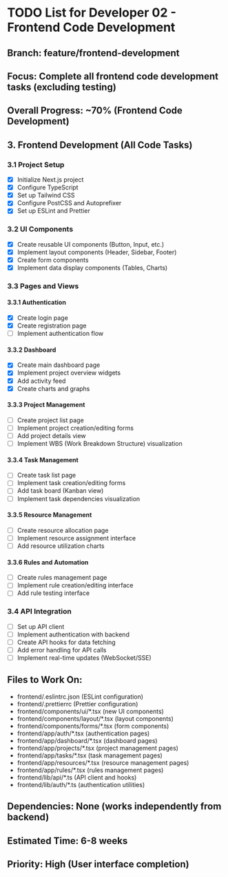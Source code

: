 # TODO List for Developer 02 - Frontend Code Development
## Branch: feature/frontend-development
## Focus: Complete all frontend code development tasks (excluding testing)

## Overall Progress: ~70% (Frontend Code Development)

## 3. Frontend Development (All Code Tasks)

### 3.1 Project Setup
- [x] Initialize Next.js project
- [x] Configure TypeScript
- [x] Set up Tailwind CSS
- [x] Configure PostCSS and Autoprefixer
- [x] Set up ESLint and Prettier

### 3.2 UI Components
- [x] Create reusable UI components (Button, Input, etc.)
- [x] Implement layout components (Header, Sidebar, Footer)
- [x] Create form components
- [x] Implement data display components (Tables, Charts)

### 3.3 Pages and Views
#### 3.3.1 Authentication
- [x] Create login page
- [x] Create registration page
- [ ] Implement authentication flow

#### 3.3.2 Dashboard
- [x] Create main dashboard page
- [x] Implement project overview widgets
- [x] Add activity feed
- [x] Create charts and graphs

#### 3.3.3 Project Management
- [ ] Create project list page
- [ ] Implement project creation/editing forms
- [ ] Add project details view
- [ ] Implement WBS (Work Breakdown Structure) visualization

#### 3.3.4 Task Management
- [ ] Create task list page
- [ ] Implement task creation/editing forms
- [ ] Add task board (Kanban view)
- [ ] Implement task dependencies visualization

#### 3.3.5 Resource Management
- [ ] Create resource allocation page
- [ ] Implement resource assignment interface
- [ ] Add resource utilization charts

#### 3.3.6 Rules and Automation
- [ ] Create rules management page
- [ ] Implement rule creation/editing interface
- [ ] Add rule testing interface

### 3.4 API Integration
- [ ] Set up API client
- [ ] Implement authentication with backend
- [ ] Create API hooks for data fetching
- [ ] Add error handling for API calls
- [ ] Implement real-time updates (WebSocket/SSE)

## Files to Work On:
- frontend/.eslintrc.json (ESLint configuration)
- frontend/.prettierrc (Prettier configuration)
- frontend/components/ui/*.tsx (new UI components)
- frontend/components/layout/*.tsx (layout components)
- frontend/components/forms/*.tsx (form components)
- frontend/app/auth/*.tsx (authentication pages)
- frontend/app/dashboard/*.tsx (dashboard pages)
- frontend/app/projects/*.tsx (project management pages)
- frontend/app/tasks/*.tsx (task management pages)
- frontend/app/resources/*.tsx (resource management pages)
- frontend/app/rules/*.tsx (rules management pages)
- frontend/lib/api/*.ts (API client and hooks)
- frontend/lib/auth/*.ts (authentication utilities)

## Dependencies: None (works independently from backend)
## Estimated Time: 6-8 weeks
## Priority: High (User interface completion)
